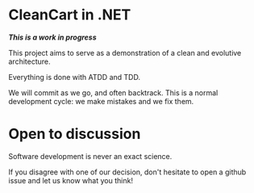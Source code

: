 CleanCart in .NET
=================

***This is a work in progress***

This project aims to serve as a demonstration of a clean and evolutive architecture.

Everything is done with ATDD and TDD. 

We will commit as we go, and often backtrack. This is a normal development cycle: we make mistakes and we fix them. 

Open to discussion
==================

Software development is never an exact science. 

If you disagree with one of our decision, don't hesitate to open a github issue and let us know what you think!
